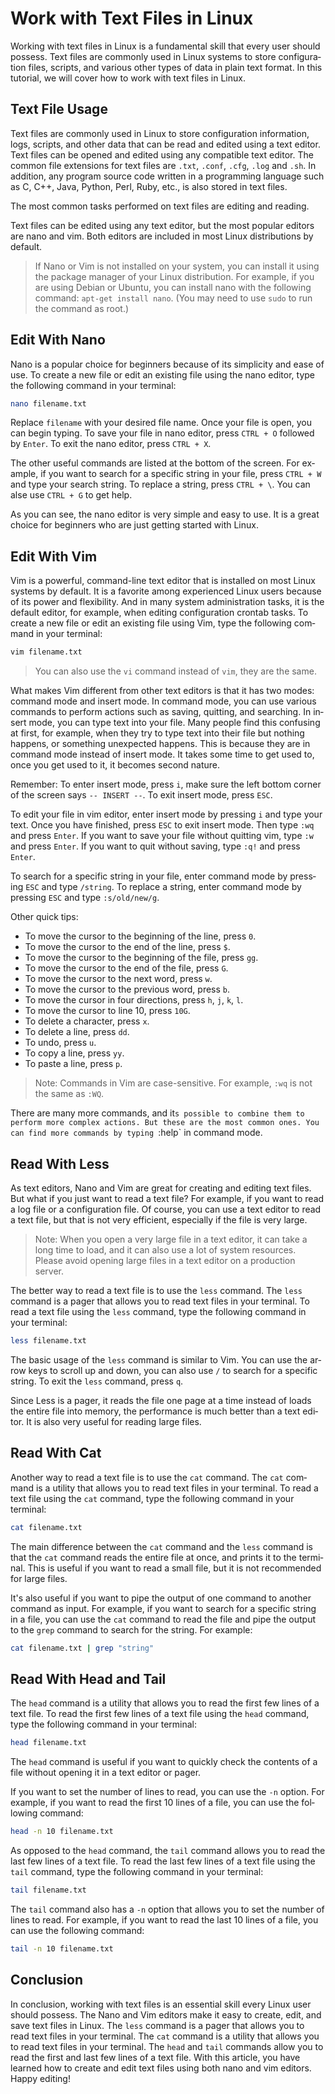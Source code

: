 # Work with Text Files in Linux

<Validator lang="en" :platform-list="['Ubuntu 22.04']" date="2023-05-05" />

Working with text files in Linux is a fundamental skill that every user should possess. Text files are commonly used in Linux systems to store configuration files, scripts, and various other types of data in plain text format. In this tutorial, we will cover how to work with text files in Linux.

## Text File Usage

Text files are commonly used in Linux to store configuration information, logs, scripts, and other data that can be read and edited using a text editor. Text files can be opened and edited using any compatible text editor. The common file extensions for text files are `.txt`, `.conf`, `.cfg`, `.log` and `.sh`. In addition, any program source code written in a programming language such as C, C++, Java, Python, Perl, Ruby, etc., is also stored in text files.

The most common tasks performed on text files are editing and reading.

Text files can be edited using any text editor, but the most popular editors are nano and vim. Both editors are included in most Linux distributions by default.

> If Nano or Vim is not installed on your system, you can install it using the package manager of your Linux distribution. For example, if you are using Debian or Ubuntu, you can install nano with the following command: `apt-get install nano`. (You may need to use `sudo` to run the command as root.)

## Edit With Nano

Nano is a popular choice for beginners because of its simplicity and ease of use. To create a new file or edit an existing file using the nano editor, type the following command in your terminal:

```sh
nano filename.txt
```

Replace `filename` with your desired file name. Once your file is open, you can begin typing. To save your file in nano editor, press `CTRL + O` followed by `Enter`. To exit the nano editor, press `CTRL + X`.

The other useful commands are listed at the bottom of the screen. For example, if you want to search for a specific string in your file, press `CTRL + W` and type your search string. To replace a string, press `CTRL + \`. You can alse use `CTRL + G` to get help.

As you can see, the nano editor is very simple and easy to use. It is a great choice for beginners who are just getting started with Linux.

## Edit With Vim

Vim is a powerful, command-line text editor that is installed on most Linux systems by default. It is a favorite among experienced Linux users because of its power and flexibility. And in many system administration tasks, it is the default editor, for example, when editing configuration crontab tasks. To create a new file or edit an existing file using Vim, type the following command in your terminal:

```sh
vim filename.txt
```

> You can also use the `vi` command instead of `vim`, they are the same.

What makes Vim different from other text editors is that it has two modes: command mode and insert mode. In command mode, you can use various commands to perform actions such as saving, quitting, and searching. In insert mode, you can type text into your file. Many people find this confusing at first, for example, when they try to type text into their file but nothing happens, or something unexpected happens. This is because they are in command mode instead of insert mode. It takes some time to get used to, once you get used to it, it becomes second nature.

Remember: To enter insert mode, press `i`, make sure the left bottom corner of the screen says `-- INSERT --`. To exit insert mode, press `ESC`.

To edit your file in vim editor, enter insert mode by pressing `i` and type your text. Once you have finished, press `ESC` to exit insert mode. Then type `:wq` and press `Enter`. If you want to save your file without quitting vim, type `:w` and press `Enter`. If you want to quit without saving, type `:q!` and press `Enter`.

To search for a specific string in your file, enter command mode by pressing `ESC` and type `/string`. To replace a string, enter command mode by pressing `ESC` and type `:s/old/new/g`.

Other quick tips:

- To move the cursor to the beginning of the line, press `0`.
- To move the cursor to the end of the line, press `$`.
- To move the cursor to the beginning of the file, press `gg`.
- To move the cursor to the end of the file, press `G`.
- To move the cursor to the next word, press `w`.
- To move the cursor to the previous word, press `b`.
- To move the cursor in four directions, press `h`, `j`, `k`, `l`.
- To move the cursor to line 10, press `10G`.
- To delete a character, press `x`.
- To delete a line, press `dd`.
- To undo, press `u`.
- To copy a line, press `yy`.
- To paste a line, press `p`.

> Note: Commands in Vim are case-sensitive. For example, `:wq` is not the same as `:WQ`.

There are many more commands, and it`s possible to combine them to perform more complex actions. But these are the most common ones. You can find more commands by typing `:help` in command mode.

## Read With Less

As text editors, Nano and Vim are great for creating and editing text files. But what if you just want to read a text file? For example, if you want to read a log file or a configuration file. Of course, you can use a text editor to read a text file, but that is not very efficient, especially if the file is very large.

> Note: When you open a very large file in a text editor, it can take a long time to load, and it can also use a lot of system resources. Please avoid opening large files in a text editor on a production server.

The better way to read a text file is to use the `less` command. The `less` command is a pager that allows you to read text files in your terminal. To read a text file using the `less` command, type the following command in your terminal:

```sh
less filename.txt
```

The basic usage of the `less` command is similar to Vim. You can use the arrow keys to scroll up and down, you can also use `/` to search for a specific string. To exit the `less` command, press `q`.

Since Less is a pager, it reads the file one page at a time instead of loads the entire file into memory, the performance is much better than a text editor. It is also very useful for reading large files.

## Read With Cat

Another way to read a text file is to use the `cat` command. The `cat` command is a utility that allows you to read text files in your terminal. To read a text file using the `cat` command, type the following command in your terminal:

```sh
cat filename.txt
```

The main difference between the `cat` command and the `less` command is that the `cat` command reads the entire file at once, and prints it to the terminal. This is useful if you want to read a small file, but it is not recommended for large files.

It's also useful if you want to pipe the output of one command to another command as input. For example, if you want to search for a specific string in a file, you can use the `cat` command to read the file and pipe the output to the `grep` command to search for the string. For example:

```sh
cat filename.txt | grep "string"
```

## Read With Head and Tail

The `head` command is a utility that allows you to read the first few lines of a text file. To read the first few lines of a text file using the `head` command, type the following command in your terminal:

```sh
head filename.txt
```

The `head` command is useful if you want to quickly check the contents of a file without opening it in a text editor or pager.

If you want to set the number of lines to read, you can use the `-n` option. For example, if you want to read the first 10 lines of a file, you can use the following command:

```sh
head -n 10 filename.txt
```

As opposed to the `head` command, the `tail` command allows you to read the last few lines of a text file. To read the last few lines of a text file using the `tail` command, type the following command in your terminal:

```sh
tail filename.txt
```

The `tail` command also has a `-n` option that allows you to set the number of lines to read. For example, if you want to read the last 10 lines of a file, you can use the following command:

```sh
tail -n 10 filename.txt
```

## Conclusion

In conclusion, working with text files is an essential skill every Linux user should possess. The Nano and Vim editors make it easy to create, edit, and save text files in Linux. The `less` command is a pager that allows you to read text files in your terminal. The `cat` command is a utility that allows you to read text files in your terminal. The `head` and `tail` commands allow you to read the first and last few lines of a text file. With this article, you have learned how to create and edit text files using both nano and vim editors. Happy editing!
